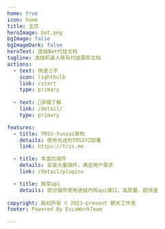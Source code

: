 ```yaml
---
home: true
icon: home
title: 主页
heroImage: bot.png
bgImage: false
bgImageDark: false
heroText: 逸燧Bot代挂文档
tagline: 逸燧机器人账号代挂服务文档
actions:
  - text: 快速上手
    icon: lightbulb
    link: /start
    type: primary
    
  - text: 🚀详细了解
    link: /detail/
    type: primary

features:
  - title: TRSS-Yunzai架构
    details: 使用先进的TRSSYZ部署
    link: https://trss.me

  - title: 丰富的插件
    details: 安装大量插件，满足用户需求
    link: /detail/plugins

  - title: 独享api
    details: 部分插件使用逸燧内网api接口，高质量，超快速
    
copyright: 版权所有 © 2023-present 朝天工作室
footer: Powered By EscaWorkTeam

---
```


